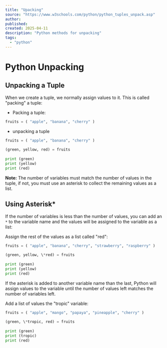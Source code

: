 ```yaml
---
title: "Upacking"
source: "https://www.w3schools.com/python/python_tuples_unpack.asp"
author:
published:
created: 2025-04-11
description: "Python methods for unpacking"
tags:
  - "python"
---
```

# Python Unpacking
## Unpacking a Tuple
When we create a tuple, we normally assign values to it. This is called "packing" a tuple:

- Packing a tuple:
```python
fruits = ( "apple", "banana", "cherry" )  
```
- unpacking a tuple
```python
fruits = ( "apple", "banana", "cherry" )  
  
(green, yellow, red) = fruits  
  
print (green)  
print (yellow)  
print (red)
```
**Note:** The number of variables must match the number of values in the tuple, if not, you must use an asterisk to collect the remaining values as a list.
## Using Asterisk\*
If the number of variables is less than the number of values, you can add an `*` to the variable name and the values will be assigned to the variable as a list:

Assign the rest of the values as a list called "red":
```python
fruits = ( "apple", "banana", "cherry", "strawberry", "raspberry" )  
  
(green, yellow, \*red) = fruits  
  
print (green)  
print (yellow)  
print (red)
```
If the asterisk is added to another variable name than the last, Python will assign values to the variable until the number of values left matches the number of variables left.

Add a list of values the "tropic" variable:
```python
fruits = ( "apple", "mango", "papaya", "pineapple", "cherry" )  
  
(green, \*tropic, red) = fruits  
  
print (green)  
print (tropic)  
print (red)

```